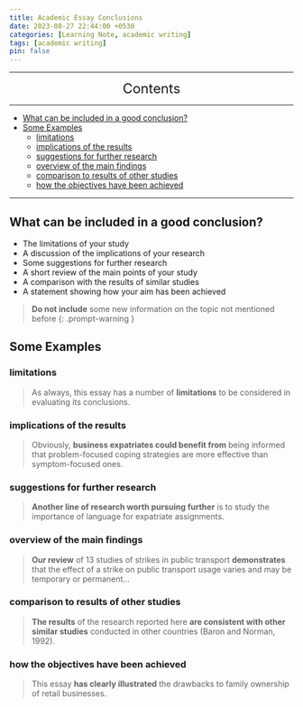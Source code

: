 ```yaml
---
title: Academic Essay Conclusions
date: 2023-08-27 22:44:00 +0530
categories: [Learning Note, academic writing]
tags: [academic writing]
pin: false
---
```



---
<center><font size='5'> Contents </font></center>

---

<!-- TOC -->
  * [What can be included in a good conclusion?](#what-can-be-included-in-a-good-conclusion)
  * [Some Examples](#some-examples)
    * [limitations](#limitations)
    * [implications of the results](#implications-of-the-results)
    * [suggestions for further research](#suggestions-for-further-research)
    * [overview of the main findings](#overview-of-the-main-findings)
    * [comparison to results of other studies](#comparison-to-results-of-other-studies)
    * [how the objectives have been achieved](#how-the-objectives-have-been-achieved)
<!-- TOC -->

---

## What can be included in a good conclusion?

* The limitations of your study
* A discussion of the implications of your research
* Some suggestions for further research
* A short review of the main points of your study
* A comparison with the results of similar studies
* A statement showing how your aim has been achieved

> **Do not include** some new information on the topic not mentioned before
{: .prompt-warning }

## Some Examples

### limitations

>As always, this essay has a number of **limitations** to be considered in evaluating its conclusions.

### implications of the results

>Obviously, **business expatriates could benefit from** being informed that problem-focused coping strategies are more effective than symptom-focused ones.

### suggestions for further research

>**Another line of research worth pursuing further** is to study the importance of language for expatriate assignments.

### overview of the main findings

>**Our review** of 13 studies of strikes in public transport **demonstrates** that the effect of a strike on public transport usage varies and may be temporary or permanent…

### comparison to results of other studies

>**The results** of the research reported here **are consistent with other similar studies** conducted in other countries (Baron and Norman, 1992).

### how the objectives have been achieved

>This essay **has clearly illustrated** the drawbacks to family ownership of retail businesses.
